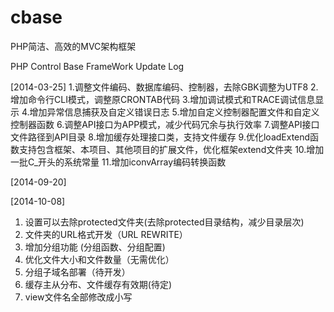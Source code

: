 # cbase
PHP简洁、高效的MVC架构框架

PHP Control Base FrameWork Update Log

[2014-03-25]
1.调整文件编码、数据库编码、控制器，去除GBK调整为UTF8
2.增加命令行CLI模式，调整原CRONTAB代码
3.增加调试模式和TRACE调试信息显示
4.增加异常信息捕获及自定义错误日志
5.增加自定义控制器配置文件和自定义控制器函数
6.调整API接口为APP模式，减少代码冗余与执行效率
7.调整API接口文件路径到API目录
8.增加缓存处理接口类，支持文件缓存
9.优化loadExtend函数支持包含框架、本项目、其他项目的扩展文件，优化框架extend文件夹
10.增加一批C_开头的系统常量
11.增加iconvArray编码转换函数
    
[2014-09-20]

[2014-10-08]
1. 设置可以去除protected文件夹(去除protected目录结构，减少目录层次)
2. 文件夹的URL格式开发（URL REWRITE）
3. 增加分组功能 (分组函数、分组配置)
4. 优化文件大小和文件数量（无需优化）
5. 分组子域名部署（待开发）
6. 缓存主从分布、文件缓存有效期(待定)
7. view文件名全部修改成小写